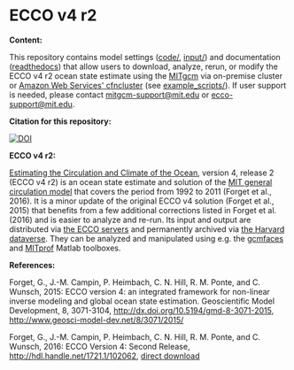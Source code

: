 # ECCO v4 r2

**Content:**

This repository contains model settings ([code/](code/), [input/](input/)) and documentation ([readthedocs](http://eccov4.readthedocs.io/en/latest/)) that allow users to download, analyze, rerun, or modify the ECCO v4 r2 ocean state estimate using the [MITgcm](http://mitgcm.org/) via on-premise cluster or [Amazon Web Services' cfncluster][] (see [example_scripts/](example_scripts/)). If user support is needed, please contact <mitgcm-support@mit.edu> or <ecco-support@mit.edu>.


**Citation for this repository:**

[![DOI](https://zenodo.org/badge/76184688.svg)](https://zenodo.org/badge/latestdoi/76184688)

[Estimating the Circulation and Climate of the Ocean]: http://ecco-group.org/
[MIT general circulation model]: http://mitgcm.org/
[Amazon Web Services' cfncluster]: https://aws.amazon.com/hpc/cfncluster/
[the Harvard dataverse]: https://dataverse.harvard.edu/dataverse/ECCOv4r2
[gcmfaces]: https://github.com/gaelforget/gcmfaces
[MITprof]: https://github.com/gaelforget/MITprof
[the ECCO servers]: http://ecco-group.org/products.htm
[direct download]: https://dspace.mit.edu/bitstream/handle/1721.1/102062/standardAnalysis.pdf

**ECCO v4 r2:** 

[Estimating the Circulation and Climate of the Ocean][], version 4, release 2 (ECCO v4 r2) is an ocean state estimate and solution of the [MIT general circulation model][] that covers the period from 1992 to 2011 (Forget et al., 2016). It is a minor update of the original ECCO v4 solution (Forget et al., 2015) that benefits from a few additional corrections listed in Forget et al. (2016) and is easier to analyze and re-run. Its input and output are distributed via [the ECCO servers][] and permanently archived via [the Harvard dataverse][]. They can be analyzed and manipulated using e.g. the [gcmfaces][] and [MITprof][] Matlab toolboxes.

**References:**

Forget, G., J.-M. Campin, P. Heimbach, C. N. Hill, R. M. Ponte, and C. Wunsch, 2015: ECCO version 4: an integrated framework for non-linear inverse modeling and global ocean state estimation. Geoscientific Model Development, 8, 3071-3104, <http://dx.doi.org/10.5194/gmd-8-3071-2015>, <http://www.geosci-model-dev.net/8/3071/2015/>

Forget, G., J.-M. Campin, P. Heimbach, C. N. Hill, R. M. Ponte, and C. Wunsch, 2016: ECCO Version 4: Second Release, <http://hdl.handle.net/1721.1/102062>, [direct download][]

